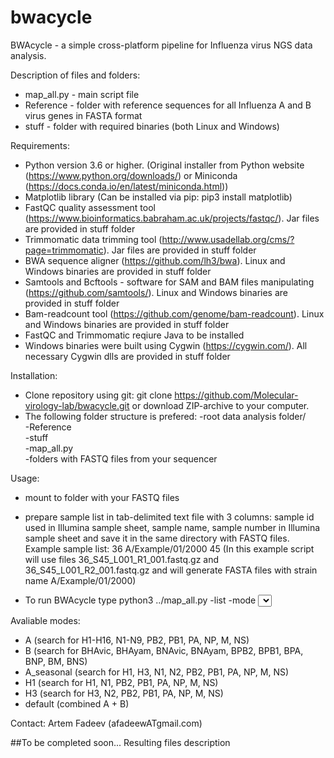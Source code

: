 # bwacycle
BWAcycle - a simple cross-platform pipeline for Influenza virus NGS data analysis. 

Description of files and folders:
 - map_all.py - main script file
 - Reference - folder with reference sequences for all Influenza A and B virus genes in FASTA format
 - stuff - folder with required binaries (both Linux and Windows)
 
Requirements:
 - Python version 3.6 or higher. (Original installer from Python website (https://www.python.org/downloads/) or Miniconda (https://docs.conda.io/en/latest/miniconda.html))
 - Matplotlib library (Can be installed via pip: pip3 install matplotlib)
 - FastQC quality assessment tool (https://www.bioinformatics.babraham.ac.uk/projects/fastqc/). Jar files are provided in stuff folder
 - Trimmomatic data trimming tool (http://www.usadellab.org/cms/?page=trimmomatic). Jar files are provided in stuff folder
 - BWA sequence aligner (https://github.com/lh3/bwa). Linux and Windows binaries are provided in stuff folder
 - Samtools and Bcftools - software for SAM and BAM files manipulating (https://github.com/samtools/). Linux and Windows binaries are provided in stuff folder
 - Bam-readcount tool (https://github.com/genome/bam-readcount). Linux and Windows binaries are provided in stuff folder
 - FastQC and Trimmomatic reqiure Java to be installed
 - Windows binaries were built using Cygwin (https://cygwin.com/). All necessary Cygwin dlls are provided in stuff folder

Installation:
 - Clone repository using git: git clone https://github.com/Molecular-virology-lab/bwacycle.git or download ZIP-archive to your computer.
 - The following folder structure is prefered:
    -root data analysis folder/ <br/>
      -Reference<br/>
      -stuff<br/>
      -map_all.py<br/>
      -folders with FASTQ files from your sequencer<br/>
     
 Usage:
  - mount to folder with your FASTQ files
  - prepare sample list in tab-delimited text file with 3 columns: sample id used in Illumina sample sheet, sample name, sample number in Illumina sample sheet and save it in the same directory with FASTQ files.
  Example sample list:
  36 A/Example/01/2000 45
  (In this example script will use files 36_S45_L001_R1_001.fastq.gz and 36_S45_L001_R2_001.fastq.gz and will generate FASTA files with strain name A/Example/01/2000)
  
  - To run BWAcycle type python3 ../map_all.py -list <provide your sample list> -mode <select one avaliable>
  
  Avaliable modes:
   - A (search for H1-H16, N1-N9, PB2, PB1, PA, NP, M, NS)
   - B (search for BHAvic, BHAyam, BNAvic, BNAyam, BPB2, BPB1, BPA, BNP, BM, BNS)
   - A_seasonal (search for H1, H3, N1, N2, PB2, PB1, PA, NP, M, NS)
   - H1 (search for H1, N1, PB2, PB1, PA, NP, M, NS)
   - H3 (search for H3, N2, PB2, PB1, PA, NP, M, NS)
   - default (combined A + B)

Contact: Artem Fadeev (afadeewATgmail.com)
 
##To be completed soon...
Resulting files description
